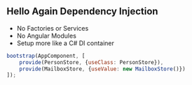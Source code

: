 ## Hello Again Dependency Injection

- No Factories or Services <!-- .element: class="fragment" -->
- No Angular Modules       <!-- .element: class="fragment" -->
- Setup more like a C# DI container <!-- .element: class="fragment" -->

```javascript
bootstrap(AppComponent, [
    provide(PersonStore, {useClass: PersonStore}),
    provide(MailboxStore, {useValue: new MailboxStore()})
]);
```
